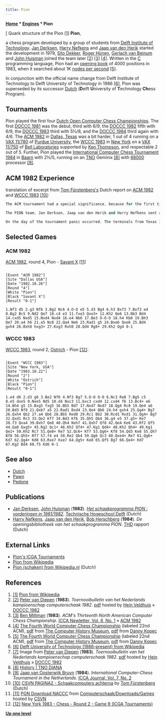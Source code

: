 ```yaml
---
title: Pion
---
```

**[Home](Home "Home") \* [Engines](Engines "Engines") \* Pion**



[ Quark structure of the Pion <a id="cite-note-1" href="#cite-ref-1">[1]</a>
**Pion**,  

a chess program developed by a group of students from [Delft Institute of Technology](Delft_University_of_Technology "Delft University of Technology"). [Jan Derksen](Jan_Derksen "Jan Derksen"), [Harry Nefkens](Harry_Nefkens "Harry Nefkens") and [Jaap van den Herik](Jaap_van_den_Herik "Jaap van den Herik") started the development in 1979, [Sito Dekker](Sito_Dekker "Sito Dekker"), [Roger Hünen](Roger_H%C3%BCnen "Roger Hünen"), [Gerlach van Beinum](Gerlach_van_Beinum "Gerlach van Beinum") and [John Huisman](John_Huisman "John Huisman") joined the team later <a id="cite-note-2" href="#cite-ref-2">[2]</a> <a id="cite-note-3" href="#cite-ref-3">[3]</a> <a id="cite-note-4" href="#cite-ref-4">[4]</a>. Written in the [C](C "C") programming language, Pion had an [opening book](Opening_Book "Opening Book") of 4000 positions in 1983, when it searched about 1K [nodes per second](Nodes_per_Second "Nodes per Second") <a id="cite-note-5" href="#cite-ref-5">[5]</a>. 


In conjunction with the official name change from Delft Institute of Technology to Delft University of Technology in 1986 <a id="cite-note-6" href="#cite-ref-6">[6]</a>, Pion was superseded by its successor [Dutch](Dutch "Dutch") (**D**elft **U**niversity of **T**echnology **Ch**ess Program). 



## Tournaments


Pion played the first four [Dutch Open Computer Chess Championships](Dutch_Open_Computer_Chess_Championship "Dutch Open Computer Chess Championship"). The first [DOCCC 1981](DOCCC_1981 "DOCCC 1981") was the debut, third with 6/9, the [DOCCC 1982](DOCCC_1982 "DOCCC 1982") fifth with 6/9, the [DOCCC 1983](DOCCC_1983 "DOCCC 1983") third with 5½/8, and the [DOCCC 1984](DOCCC_1984 "DOCCC 1984") third again with 4/6. The [ACM 1982](ACM_1982 "ACM 1982") in [Dallas, Texas](https://en.wikipedia.org/wiki/Dallas%2C_Texas) was a bit harder, 1 out of 4 running on a [VAX 11/780](VAX "VAX") of [Purdue University](https://en.wikipedia.org/wiki/Purdue_University), the [WCCC 1983](WCCC_1983 "WCCC 1983") in [New York](https://en.wikipedia.org/wiki/New_York_City) on a [VAX 11/750](VAX "VAX") of [Bell Laboratories](Bell_Laboratories "Bell Laboratories") supported by [Ken Thompson](Ken_Thompson "Ken Thompson"), and respectable 2 out of 5. Further, Pion played the [International Computer Chess Tournament 1984](International_Computer_Chess_Tournament_1984 "International Computer Chess Tournament 1984") in [Baarn](https://en.wikipedia.org/wiki/Baarn) with 2½/5, running on an [TNO](https://en.wikipedia.org/wiki/Netherlands_Organisation_for_Applied_Scientific_Research) Geminix <a id="cite-note-8" href="#cite-ref-8">[8]</a> with [68000](68000 "68000") processor <a id="cite-note-9" href="#cite-ref-9">[9]</a>.




## ACM 1982 Experience


translation of excerpt from [Tom Fürstenberg's](Tom_F%C3%BCrstenberg "Tom Fürstenberg") Dutch report on [ACM 1982](ACM_1982 "ACM 1982") and [WCCC 1983](WCCC_1983 "WCCC 1983") <a id="cite-note-10" href="#cite-ref-10">[10]</a>:




```C++
The ACM tournament had a special significance, because for the first time a Dutch program participated. Despite only scoring one point, in company with the PION Team was a particular instructive, enjoyable and highly entertaining event!

```


```C++
The PION team, Jan Derksen, Jaap van den Herik and Harry Nefkens sent a tape with source code to Ken Thompson, who arranged that PION could run on a VAX 11/780 of the Purdue University. The team wisely decided to be on the ground a few days before, to solve some possible portability problems - in Delft the program ran on a [PDP-11](PDP-11 "PDP-11"). After some changes, I played a few test games, and in remembrance to its name, PION played only with the pawns. Pieces seemed glued at the bottom rank. Jan tinkered with the program, while Harry concurrently worked on the opening book. A well-meant advice - get never close to a nervous programmer. Harry under voltage is highly explosive! Insults went back and forth, but finally everything worked well under the inspiring leadership of Jaap van den Herik.

```


```C++
On the day of the tournament panic occurred. The terminals from Texas Instruments had no uppercase, while the password of PION to access the VAX 11/780 required one. After a phone call to Bell Labs, [Joe Condon](Joe_Condon "Joe Condon") changed the password, and a few minutes before the start of the first round, team and program were ready. 

```

## Selected Games


### ACM 1982


[ACM 1982](ACM_1982 "ACM 1982"), round 4, Pion - [Savant X](Savant "Savant") <a id="cite-note-11" href="#cite-ref-11">[11]</a>




```

[Event "ACM 1982"]
[Site "Dallas USA"]
[Date "1982.10.26"]
[Round "4"]
[White "Pion"]
[Black "Savant X"]
[Result "0-1"]

1.Nf3 d5 2.g3 Nf6 3.Bg2 Nc6 4.O-O e5 5.d3 Bg4 6.h3 Bxf3 7.Bxf3 e4 
8.Bg2 Bc5 9.Nd2 Qe7 10.c4 e3 11.fxe3 Qxe3+ 12.Kh2 Qe6 13.Nb3 Bd4 
14.cxd5 Nxd5 15.Nxd4 Nxd4 16.e4 Nb6 17.Be3 O-O-O 18.h4 Kb8 19.Bh3 
Qe7 20.a4 h6 21.a5 Nc8 22.Qa4 Ne6 23.Rad1 g5 24.Bxe6 Qxe6 25.Bd4 
gxh4 26.Bxh8 hxg3+ 27.Kxg3 Rxh8 28.Qd4 Rg8+ 29.Kh2 Qg4 0-1

```

### WCCC 1983


[WCCC 1983](WCCC_1983 "WCCC 1983"), round 2, [Ostrich](Ostrich "Ostrich") - Pion <a id="cite-note-12" href="#cite-ref-12">[12]</a>:




```

[Event "WCCC 1983"]
[Site "New York, USA"]
[Date "1983.10.22"]
[Round "2"]
[White "Ostrich"]
[Black "Pion"]
[Result "0-1"]

1.e4 d6 2.d3 g6 3.Be2 Nf6 4.Nf3 Bg7 5.O-O O-O 6.Nc3 Re8 7.Bg5 c5 
8.e5 dxe5 9.Nxe5 Nd5 10.d4 Nxc3 11.bxc3 cxd4 12.cxd4 f6 13.Bc4+ e6 
14.Bh4 g5 15.Bxg5 fxg5 16.Bb5 Bd7 17.Nxd7 Nxd7 18.Qg4 Rc8 19.Qe4 a6
20.Bd3 Nf8 21.Qxb7 a5 22.Rad1 Bxd4 23.Qe4 Qb6 24.h4 gxh4 25.Qg4+ Bg7 
26.Qxh4 Qb2 27.a4 Qb6 28.Bb5 Red8 29.Rc1 Bb2 30.Rcd1 Rxd1 31.Qg4+ Bg7 
32.Qxd1 Rc3 33.Qe2 Kf7 34.Bd3 Kf6 35.Qh5 Qb4 36.g4 e5 37.g5+ Ke7 
38.f3 Qxa4 39.Bxh7 Qe8 40.Qh4 Nxh7 41.Qxh7 Qf8 42.Qe4 Ke6 43.Rf2 Qf5 
44.Qa8 Qxg5+ 45.Rg2 Qc1+ 46.Kh2 Qf4+ 47.Kg1 Qd4+ 48.Kh2 Qh4+ 49.Kg1 
Qe1+ 50.Kh2 Rc7 51.Qe8+ Re7 52.Qc6+ Kf7 53.Qg6+ Kf8 54.Qd3 Ke8 55.Qh7 
Bf8 56.Qh5+ Rf7 57.f4 e4 58.Re2 Qb4 59.Qg6 Qc3 60.Qxe4+ Re7 61.Qg6+ 
Kd7 62.Qg4+ Kd8 63.Rxe7 Kxe7 64.Qg5+ Ke8 65.Qf5 Bg7 66.Qe4+ Kd7 
67.Kg2 Bd4 68.f5 Kd6 0-1 

```

## See also


* [Dutch](Dutch "Dutch")
* [Pawn](Pawn_(Program) "Pawn (Program)")
* [Pedone](Pedone "Pedone")


## Publications


* [Jan Derksen](Jan_Derksen "Jan Derksen"), [John Huisman](John_Huisman "John Huisman") (**1982**). *[Het schaakprogramma PION : vorderingen in 1981/1982](http://www.worldcat.org/title/schaakprogramma-pion-vorderingen-in-19811982/oclc/30495462)*. [Technische Hogeschool Delft](Delft_University_of_Technology "Delft University of Technology") (Dutch)
* [Harry Nefkens](Harry_Nefkens "Harry Nefkens"), [Jaap van den Herik](Jaap_van_den_Herik "Jaap van den Herik"), [Bob Herschberg](Bob_Herschberg "Bob Herschberg") (**1984**). *De openingsbibliotheek van het schaakprogramma PION*. [THD](Delft_University_of_Technology "Delft University of Technology") rapport (Dutch)


## External Links


* [Pion's ICGA Tournaments](https://www.game-ai-forum.org/icga-tournaments/program.php?id=413)
* [Pion from Wikipedia](https://en.wikipedia.org/wiki/Pion)
* [Pion (schaken) from Wikipedia.nl](http://nl.wikipedia.org/wiki/Pion_%28schaken%29) (Dutch)


## References


1. <a id="cite-ref-1" href="#cite-note-1">[1]</a> [Pion from Wikipedia](https://en.wikipedia.org/wiki/Pion)
2. <a id="cite-ref-2" href="#cite-note-2">[2]</a> [Peter van Diepen](Peter_van_Diepen "Peter van Diepen") (**1983**). *Toernooibulletin van het Nederlands kampioenschap computerschaak 1982*. [pdf](http://www.schaakcomputers.nl/hein_veldhuis/database/files/05-1983,%20toernooibulletin%20van%20het%20Nederlands%20kampioenschap%20computerschaak%201982.pdf) hosted by [Hein Veldhuis](Hein_Veldhuis "Hein Veldhuis") » [DOCCC 1982](DOCCC_1982 "DOCCC 1982")
3. <a id="cite-ref-3" href="#cite-note-3">[3]</a> [Ben Mittman](Ben_Mittman "Ben Mittman") (**1983**). *ACM's Thirteenth North American Computer Chess Championship*. [ICCA Newletter, Vol. 6, No. 1](ICGA_Journal#6_1 "ICGA Journal") » [ACM 1982](ACM_1982 "ACM 1982")
4. <a id="cite-ref-4" href="#cite-note-4">[4]</a> [The Fourth World Computer Chess Championship](http://www.computerhistory.org/chess/full_record.php?iid=doc-431614f6c8af8) (labeled 22nd ACM), [pdf](http://archive.computerhistory.org/projects/chess/related_materials/text/3-1%20and%203-2%20and%203-3%20and%204-3.1983_WCCC/1983-%20WCCC.062303061.sm.pdf) from [The Computer History Museum](The_Computer_History_Museum "The Computer History Museum"), [pdf](http://www.sci.brooklyn.cuny.edu/%7Ekopec/Publications/Publications/O_36_C.pdf) from [Danny Kopec](Danny_Kopec "Danny Kopec")
5. <a id="cite-ref-5" href="#cite-note-5">[5]</a> [The Fourth World Computer Chess Championship](http://www.computerhistory.org/chess/full_record.php?iid=doc-431614f6c8af8) (labeled 22nd ACM), [pdf](http://archive.computerhistory.org/projects/chess/related_materials/text/3-1%20and%203-2%20and%203-3%20and%204-3.1983_WCCC/1983-%20WCCC.062303061.sm.pdf) from [The Computer History Museum](The_Computer_History_Museum "The Computer History Museum"), [pdf](http://www.sci.brooklyn.cuny.edu/%7Ekopec/Publications/Publications/O_36_C.pdf) from [Danny Kopec](Danny_Kopec "Danny Kopec")
6. <a id="cite-ref-6" href="#cite-note-6">[6]</a> [Delft University of Technology (1986–present) from Wikipedia](https://en.wikipedia.org/wiki/Delft_University_of_Technology#Delft_University_of_Technology_.281986.E2.80.93present.29)
7. <a id="cite-ref-7" href="#cite-note-7">[7]</a> Image from [Peter van Diepen](Peter_van_Diepen "Peter van Diepen") (**1983**). *Toernooibulletin van het Nederlands kampioenschap computerschaak 1982*. [pdf](http://www.schaakcomputers.nl/hein_veldhuis/database/files/05-1983,%20toernooibulletin%20van%20het%20Nederlands%20kampioenschap%20computerschaak%201982.pdf) hosted by [Hein Veldhuis](Hein_Veldhuis "Hein Veldhuis") » [DOCCC 1982](DOCCC_1982 "DOCCC 1982")
8. <a id="cite-ref-8" href="#cite-note-8">[8]</a> [History | TNO DIANA](http://tnodiana.com/node/12)
9. <a id="cite-ref-9" href="#cite-note-9">[9]</a> [Jaap van Oosterwijk Bruyn](Jaap_van_Oosterwijk_Bruyn "Jaap van Oosterwijk Bruyn") (**1984**). *International Computer-Chess Tournament in the Netherlands*. [ICCA Journal, Vol. 7, No. 2](ICGA_Journal#7_2 "ICGA Journal")
10. <a id="cite-ref-10" href="#cite-note-10">[10]</a> [CSVN PAGINA2 - Schaakcomputers achterna](http://www.csvnsupplementsite.nl/CSVNPAGINA2.html) by [Tom Fürstenberg](Tom_F%C3%BCrstenberg "Tom Fürstenberg") (Dutch)
11. <a id="cite-ref-11" href="#cite-note-11">[11]</a> [PGN Download NACCC](http://www.csvn.nl/index.php?option=com_docman&task=cat_view&gid=60&Itemid=26&lang=en) from [Computerschaak/Downloads/Games](http://www.csvn.nl/index.php?option=com_docman&task=cat_view&gid=13&Itemid=26&lang=en) hosted by [CSVN](CSVN "CSVN")
12. <a id="cite-ref-12" href="#cite-note-12">[12]</a> [New York 1983 - Chess - Round 2 - Game 9 (ICGA Tournaments)](https://www.game-ai-forum.org/icga-tournaments/round.php?tournament=65&round=2&id=9)

**[Up one level](Engines "Engines")**







 
